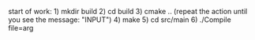 start of work:
	1) mkdir build
	2) cd build
	3) cmake .. (repeat the action until you see the message: "INPUT")
	4) make
	5) cd src/main
	6) ./Compile file=arg